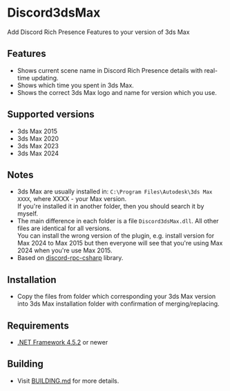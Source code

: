 # Discord3dsMax
Add Discord Rich Presence Features to your version of 3ds Max

## Features
* Shows current scene name in Discord Rich Presence details with real-time updating.
* Shows which time you spent in 3ds Max.
* Shows the correct 3ds Max logo and name for version which you use.

## Supported versions
* 3ds Max 2015
* 3ds Max 2020
* 3ds Max 2023
* 3ds Max 2024

## Notes
* 3ds Max are usually installed in: `C:\Program Files\Autodesk\3ds Max XXXX`, where XXXX - your Max version.<br />If you're installed it in another folder, then you should search it by myself.
* The main difference in each folder is a file `Discord3dsMax.dll`. All other files are identical for all versions.<br />You can install the wrong version of the plugin, e.g. install version for Max 2024 to Max 2015 but then everyone will see that you're using Max 2024 when you're use Max 2015.
* Based on <a href="https://github.com/Lachee/discord-rpc-csharp">discord-rpc-csharp</a> library.

## Installation
* Copy the files from folder which corresponding your 3ds Max version into 3ds Max installation folder with confirmation of merging/replacing.

## Requirements
* <a href="https://dotnet.microsoft.com/en-us/download/dotnet-framework/net452" target="_blank">.NET Framework 4.5.2</a> or newer

## Building
* Visit <a href="BUILDING.md">BUILDING.md</a> for more details.
